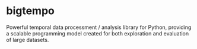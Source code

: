 bigtempo
========

Powerful temporal data processment / analysis library for Python, providing a scalable programming model created for both exploration and evaluation of large datasets.
